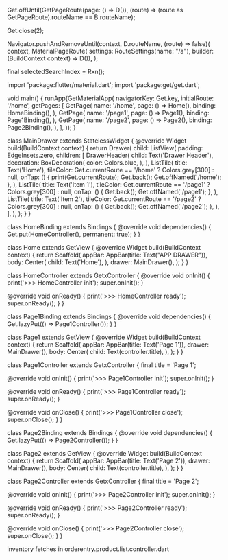 Get.offUntil(GetPageRoute(page: () => D()), (route) => (route as GetPageRoute).routeName == B.routeName);

Get.close(2);

Navigator.pushAndRemoveUntil(context, D.routeName, (route) => false)(
    context,
    MaterialPageRoute(
       settings: RouteSettings(name: "/a"),
       builder: (BuildContext context) => D()),
    );

final selectedSearchIndex = Rxn<int>();



<!-- Example getx  -->
import 'package:flutter/material.dart';
import 'package:get/get.dart';

void main() {
  runApp(GetMaterialApp(
    navigatorKey: Get.key,
    initialRoute: '/home',
    getPages: [
      GetPage(
        name: '/home',
        page: () => Home(),
        binding: HomeBinding(),
      ),
      GetPage(
        name: '/page1',
        page: () => Page1(),
        binding: Page1Binding(),
      ),
      GetPage(
        name: '/page2',
        page: () => Page2(),
        binding: Page2Binding(),
      ),
    ],
  ));
}

class MainDrawer extends StatelessWidget {
  @override
  Widget build(BuildContext context) {
    return Drawer(
      child: ListView(
        padding: EdgeInsets.zero,
        children: <Widget>[
          DrawerHeader(
            child: Text('Drawer Header'),
            decoration: BoxDecoration(
              color: Colors.blue,
            ),
          ),
          ListTile(
            title: Text('Home'),
            tileColor: Get.currentRoute == '/home' ? Colors.grey[300] : null,
            onTap: () {
              print(Get.currentRoute);
              Get.back();
              Get.offNamed('/home');
            },
          ),
          ListTile(
            title: Text('Item 1'),
            tileColor: Get.currentRoute == '/page1' ? Colors.grey[300] : null,
            onTap: () {
              Get.back();
              Get.offNamed('/page1');
            },
          ),
          ListTile(
            title: Text('Item 2'),
            tileColor: Get.currentRoute == '/page2' ? Colors.grey[300] : null,
            onTap: () {
              Get.back();
              Get.offNamed('/page2');
            },
          ),
        ],
      ),
    );
  }
}

class HomeBinding extends Bindings {
  @override
  void dependencies() {
    Get.put(HomeController(), permanent: true);
  }
}

class Home extends GetView<HomeController> {
  @override
  Widget build(BuildContext context) {
    return Scaffold(
      appBar: AppBar(title: Text("APP DRAWER")),
      body: Center(
        child: Text('Home'),
      ),
      drawer: MainDrawer(),
    );
  }
}

class HomeController extends GetxController {
  @override
  void onInit() {
    print('>>> HomeController init');
    super.onInit();
  }

  @override
  void onReady() {
    print('>>> HomeController ready');
    super.onReady();
  }
}

class Page1Binding extends Bindings {
  @override
  void dependencies() {
    Get.lazyPut(() => Page1Controller());
  }
}

class Page1 extends GetView<Page1Controller> {
  @override
  Widget build(BuildContext context) {
    return Scaffold(
      appBar: AppBar(title: Text('Page 1')),
      drawer: MainDrawer(),
      body: Center(
        child: Text(controller.title),
      ),
    );
  }
}

class Page1Controller extends GetxController {
  final title = 'Page 1';

  @override
  void onInit() {
    print('>>> Page1Controller init');
    super.onInit();
  }

  @override
  void onReady() {
    print('>>> Page1Controller ready');
    super.onReady();
  }

  @override
  void onClose() {
    print('>>> Page1Controller close');
    super.onClose();
  }
}

class Page2Binding extends Bindings {
  @override
  void dependencies() {
    Get.lazyPut(() => Page2Controller());
  }
}

class Page2 extends GetView<Page2Controller> {
  @override
  Widget build(BuildContext context) {
    return Scaffold(
      appBar: AppBar(title: Text('Page 2')),
      drawer: MainDrawer(),
      body: Center(
        child: Text(controller.title),
      ),
    );
  }
}

class Page2Controller extends GetxController {
  final title = 'Page 2';

  @override
  void onInit() {
    print('>>> Page2Controller init');
    super.onInit();
  }

  @override
  void onReady() {
    print('>>> Page2Controller ready');
    super.onReady();
  }

  @override
  void onClose() {
    print('>>> Page2Controller close');
    super.onClose();
  }
}

inventory fetches in 
orderentry.product.list.controller.dart
